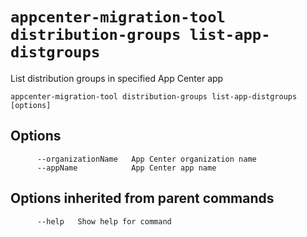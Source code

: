# `appcenter-migration-tool distribution-groups list-app-distgroups`

List distribution groups in specified App Center app

```plaintext
appcenter-migration-tool distribution-groups list-app-distgroups [options]
```

## Options

```plaintext
      --organizationName   App Center organization name
      --appName            App Center app name
```

## Options inherited from parent commands

```plaintext
      --help   Show help for command
```
